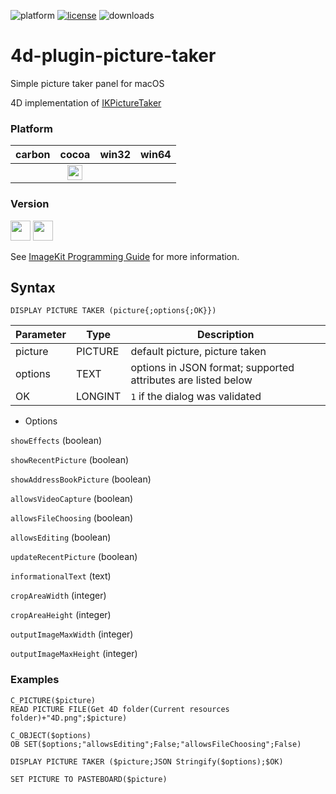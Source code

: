 ![platform](https://img.shields.io/static/v1?label=platform&message=osx-64&color=blue)
[![license](https://img.shields.io/github/license/miyako/4d-plugin-picture-taker)](LICENSE)
![downloads](https://img.shields.io/github/downloads/miyako/4d-plugin-picture-taker/total)

# 4d-plugin-picture-taker

Simple picture taker panel for macOS

4D implementation of [IKPictureTaker](https://developer.apple.com/documentation/quartz/ikpicturetaker?language=objc)

### Platform

| carbon | cocoa | win32 | win64 |
|:------:|:-----:|:---------:|:---------:|
||<img src="https://cloud.githubusercontent.com/assets/1725068/22371562/1b091f0a-e4db-11e6-8458-8653954a7cce.png" width="24" height="24" />|||

### Version

<img width="32" height="32" src="https://user-images.githubusercontent.com/1725068/73986501-15964580-4981-11ea-9ac1-73c5cee50aae.png"> <img src="https://user-images.githubusercontent.com/1725068/73987971-db2ea780-4984-11ea-8ada-e25fb9c3cf4e.png" width="32" height="32" />

See [ImageKit Programming Guide](https://developer.apple.com/library/content/documentation/GraphicsImaging/Conceptual/ImageKitProgrammingGuide/IKImagePicker/IKImagePicker.html) for more information.

## Syntax

```4d
DISPLAY PICTURE TAKER (picture{;options{;OK}})
```

Parameter|Type|Description
------------|------------|----
picture|PICTURE|default picture, picture taken
options|TEXT|options in JSON format; supported attributes are listed below
OK|LONGINT|``1`` if the dialog was validated


* Options

``showEffects`` (boolean)

``showRecentPicture`` (boolean)

``showAddressBookPicture`` (boolean)

``allowsVideoCapture`` (boolean)

``allowsFileChoosing`` (boolean)

``allowsEditing`` (boolean)

``updateRecentPicture`` (boolean)

``informationalText`` (text)

``cropAreaWidth`` (integer)

``cropAreaHeight`` (integer)

``outputImageMaxWidth`` (integer)

``outputImageMaxHeight`` (integer)


### Examples

```
C_PICTURE($picture)
READ PICTURE FILE(Get 4D folder(Current resources folder)+"4D.png";$picture)

C_OBJECT($options)
OB SET($options;"allowsEditing";False;"allowsFileChoosing";False)

DISPLAY PICTURE TAKER ($picture;JSON Stringify($options);$OK)

SET PICTURE TO PASTEBOARD($picture)
```
